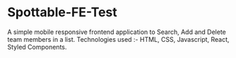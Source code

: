 # Spottable-FE-Test
A simple mobile responsive frontend application to Search, Add and Delete team members in a list. 
Technologies used :- HTML, CSS, Javascript, React, Styled Components.
